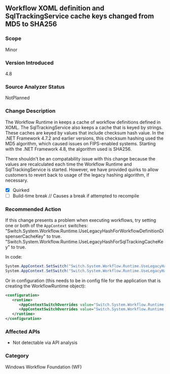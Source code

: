 ## Workflow XOML definition and SqlTrackingService cache keys changed from MD5 to SHA256

### Scope
Minor

### Version Introduced
4.8

### Source Analyzer Status
NotPlanned

### Change Description
The Workflow Runtime in keeps a cache of workflow definitions defined in XOML.
The SqlTrackingService also keeps a cache that is keyed by strings.
These caches are keyed by values that include checksum hash value.
In the .NET Framework 4.7.2 and earlier versions, this checksum hashing used the MD5 
algorithm, which caused issues on FIPS-enabled systems. Starting with the .NET Framework 4.8, 
the algorithm used is SHA256.

There shouldn't be an compatability issue with this change because the values are recalculated
each time the Workflow Runtime and SqlTrackingService is started. However, we have provided quirks to allow
customers to revert back to usage of the legacy hashing algorithm, if necessary.

- [x] Quirked 
- [ ] Build-time break // Causes a break if attempted to recompile

### Recommended Action
If this change presents a problem when executing workflows, try setting one or both of
the `AppContext` switches:
"Switch.System.Workflow.Runtime.UseLegacyHashForWorkflowDefinitionDispenserCacheKey" to true.
"Switch.System.Workflow.Runtime.UseLegacyHashForSqlTrackingCacheKey" to true.

In code:
```csharp
System.AppContext.SetSwitch("Switch.System.Workflow.Runtime.UseLegacyHashForWorkflowDefinitionDispenserCacheKey", true);
System.AppContext.SetSwitch("Switch.System.Workflow.Runtime.UseLegacyHashForSqlTrackingCacheKey", true);
```

Or in configuration (this needs to be in config file for the application that is creating the WorkflowRuntime object):
```xml
<configuration>
   <runtime>
      <AppContextSwitchOverrides value="Switch.System.Workflow.Runtime.UseLegacyHashForWorkflowDefinitionDispenserCacheKey=true" /> 
      <AppContextSwitchOverrides value="Switch.System.Workflow.Runtime.UseLegacyHashForSqlTrackingCacheKeytrue" /> 
   </runtime>
</configuration>
```

### Affected APIs
* Not detectable via API analysis

### Category
Windows Workflow Foundation (WF)

<!--
    ### Original Bug
    Bug link goes here

    https://devdiv.visualstudio.com/DevDiv/_workitems/edit/532505

-->


